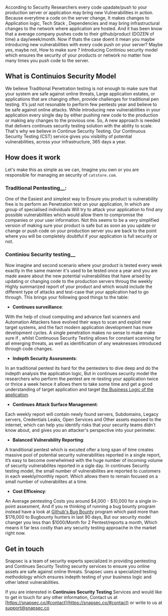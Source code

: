According to Security Researchers every code upadate/push to your production server or application may bring new Vulnerabilities in action. Because everytime a code on the server change, It makes changes to Application logic, Tech Stack , Dependencies and may bring infrastructural changes to the network where application are hosted. And it has been know that a average company pushes code to their github/product (DOZEN of time) a day/week/month. Now if thats the case doent it mean you maybe introducing new vulnerabilities with every code push on your server? Maybe yes, maybe not, How to make sure ? Introducing Continiou security model which ensures the security of your products or network no matter how many times you push code to the server.

## What is Continuios Security Model

We believe Traditional Penetration testing is not enough to make sure that your system are safe against online threats, Large application estates, or applications that are changing often, provide challenges for traditional pen testing. It’s just not resonable to perform few pentests year and believe to be safe against online attacks. While introducing new vulnerabilities in your application every single day by either pushing new code to the production or making any changes to the provious one. So, A new approach is needed that delivers continues security testing solution with the ability to scale. That's why we believe in Continue Security Testing. Our Continuous Security Testing (CST) service gives you visibility of potential vulnerabilities, across your infrastructure, 365 days a year. 


## How does it work 

Let's make this as simple as we can, Imagine you own or you are responsible for managing an security of `catstore.com`.

### Traditional Pentesting__:

One of the Easiest and simplest way to Ensure you product is vulnerability free is to perform an Penetration test on your application, In which are group of specialised individuals Will try to attack your application to find any possible vulnerabilities which would allow them to compromise the companies or your user information. Not this seems to be a very simplified version of making sure your product is safe but as soon as you update or change or push code on your production  server you are back to the point where you will be completely doubtful if your application is full security or not.

### Continiou Security testing__

Now imagine and second scenario where your product is tested every week exactly in the same manner it's used to be tested once a year and you are made aware about the new potential vulnerabilities that have arised by updating or changing code to the production servers throug the weekly Highly summarized report of your product and which would include the different type of attacks and test-case that your application had to go through. This brings your following good things to the table:

- __Continues surveillance__:

With the help of cloud computing and advance fast scanners and Automation Attackers have evolved their ways to scan and exploit new target systems, and the fact modern application development has more development cycles. A single penetration makes no sense to make make sure if , whilst Continuous Security Testing allows for constant scanning for all emerging threats, as well as identification of any weaknesses introduced through code changes.


- __Indepth Security Assesments__: 

In an traditional pentest its hard for the pentesters to dive deep and do the indepth analysis the application logic, But in continues security model the researchers who perform the pentest are re-testing your application twice or thrice a week hence it allows them to take some time and get a good understanding of target application and target [the Business Logic of the application](https://snapsec.co/blog/Business-logic-issues/).

- __Continues Attack Surface Management__:

Each weekly report will contain newly found servers, Subdomains, Legacy servers, Credentials Leaks, Open Services and Other assets exposed to the internet, which can help you identify risks that your security teams didn't know about, and gives you an attacker's perspective into your perimeter.

- __Balanced Vulnerability Reporting__: 

A tranditional pentest which is excuted ofter a long span of time creates massive pool of potential security vulnerabilities reported in a single report, it’s easy to become overwhelmed with the huge number of incoming volume of security vulnerabilites reported in a sigle day. In continues Security testing model, the small number of vulnerabilites are reported to customers in each weekly/monthly report. Which allows them to remain focused on a small number of vulnerabilites at a time.


- __Cost Efficeincy__: 

An Average pentesting Costs you around $4,000 - $10,000 for a single in-point assesment, And if you re thinking of running a bug bounty program instead have a look at [Github's Bug Bounty](https://hackerone.com/github?type=team) program which paid more than $176,000 to Bugbounty hunters in last 90 days, But our security model changer you less than $1000/Month for 2 Pentest/reports a month, Which means it far less costly than any security testing approache in the market right now.


## Get in touch 
Snapsec is a team of security experts specialized in providing pentesting and Continues Security Testing security services to ensure you online assets are safe against online threats. Snapsec uses a specialized testing methodology which ensures indepth testing of your business logic and other latest vulnerabilities. 

If you are interested in __Continuies Security Testing__ Services and would like to get in touch for any other information, Contact us at [https://snapsec.co/#contact](https://snapsec.co/#contact) or write to us at [support@snapsec.co](support@snapsec.co)
